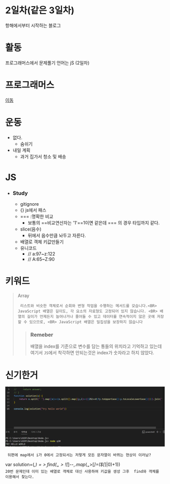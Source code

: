 # 2일차(같은 3일차)
항해에서부터 시작하는 블로그

# 활동 

프로그래머스에서 문제풀기 언어는 jS (2일차)
 
# 프로그래머스 
<a href='https://school.programmers.co.kr/'>이동</a>

# 운동
+ 없다.
  + 숨쉬기
+ 내일 계획
  + 과거 집가서 청소 및 배송

# JS

+ ### Study
  + gitignore
  + {} js에서 패스
  + === :명확한 비교
    + 보통의 ==비교연산자는  '1'==1이면 같은데 === 의 경우 타입까지 같다.
  + slice(음수)
    + 뒤에서 음수만큼 놔두고 자른다.
  + 배열로 객체 키값만들기
  + 유니코드
    + // a:97~z:122
    + // A:65~Z:90

# 키워드

> Array
> 
> ` 
> 리스트와 비슷한 객체로서 순회와 변형 작업을 수행하는 메서드를 갖습니다.<BR>
> JavaScript 배열은 길이도, 각 요소의 자료형도 고정되어 있지 않습니다. <BR>
> 배열의 길이가 언제든지 늘어나거나 줄어들 수 있고 데이터를 연속적이지 않은 곳에 저장할 수 있으므로, <BR>
> JavaScript 배열은 밀집성을 보장하지 않습니다
> `
> > ### Remeber
> > 배열을 index를 기준으로 변수를 담는 통들의 위치라고 기억하고 있는데
> > 여기서 `JS`에서 착각하면 안되는것은 index가 숫자라고 하지 않았다.

# 신기한거  

![map?](../images/map_index_problem.PNG)

` 뒤편에 map에서 i가 0에서 고정되서는 저렇게 모든 문자열이 바뀌는 현상이 이러남?`

var solution=(_,$)=>_.find(_=>!$[_]--,$.map(_=>$[_]=($[_]|0)+1))<br>
` 20번 문제인데 이미 있는 배열로 객체로 대신 사용하여 키값을 생성 그후  find와 객체를 이용해서 찾는다. `
